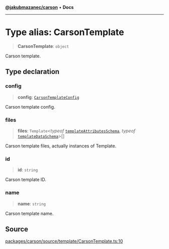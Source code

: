 [**@jakubmazanec/carson**](../README.md) • **Docs**

---

# Type alias: CarsonTemplate

> **CarsonTemplate**: `object`

Carson template.

## Type declaration

### config

> **config**: [`CarsonTemplateConfig`](CarsonTemplateConfig.md)

Carson template config.

### files

> **files**: `Template`\<_typeof_
> [`templateAttributesSchema`](../variables/templateAttributesSchema.md), _typeof_
> [`templateDataSchema`](../variables/templateDataSchema.md)\>[]

Carson template files, actually instances of Template.

### id

> **id**: `string`

Carson template ID.

### name

> **name**: `string`

Carson template name.

## Source

[packages/carson/source/template/CarsonTemplate.ts:10](https://github.com/jakubmazanec/js-tools/blob/7be96c9bc335915647cfe729050b17fe2580309a/packages/carson/source/template/CarsonTemplate.ts#L10)
